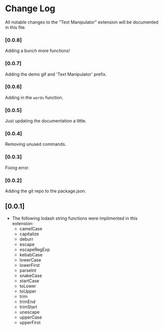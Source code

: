 # Change Log
All notable changes to the "Text Manipulator" extension will be documented in this file.

### [0.0.8]

Adding a bunch more functions!

### [0.0.7]

Adding the demo gif and 'Text Manipulator' prefix.

### [0.0.6]

Adding in the `words` function.

### [0.0.5]

Just updating the documentation a little.

### [0.0.4]

Removing unused commands.

### [0.0.3]

Fixing error.

### [0.0.2]

Adding the git repo to the package.json.

## [0.0.1]
- The following lodash string functions were implimented in this extension:
  - camelCase
  - capitalize
  - deburr
  - escape
  - escapeRegExp
  - kebabCase
  - lowerCase
  - lowerFirst
  - parseInt
  - snakeCase
  - startCase
  - toLower
  - toUpper
  - trim
  - trimEnd
  - trimStart
  - unescape
  - upperCase
  - upperFirst
